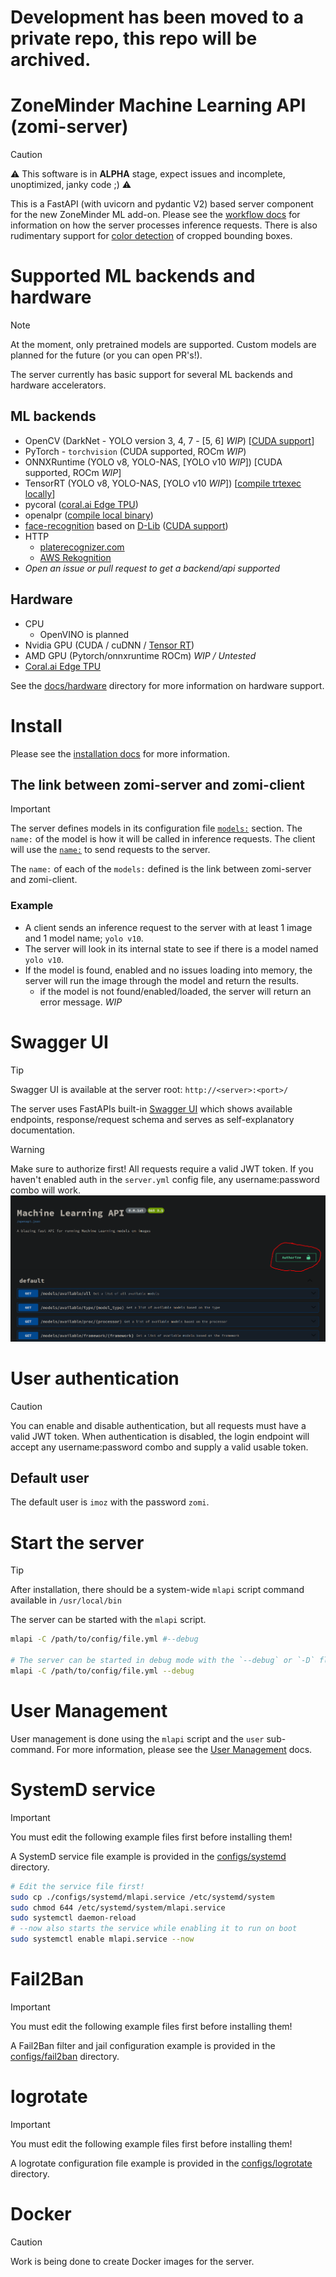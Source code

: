 # Development has been moved to a private repo, this repo will be archived.

# ZoneMinder Machine Learning API (zomi-server)
>[!CAUTION]
> :warning: This software is in **ALPHA** stage, expect issues and incomplete, unoptimized, janky code ;) :warning:

This is a FastAPI (with uvicorn and pydantic V2) based server component for the new ZoneMinder ML add-on. Please see the 
[workflow docs](docs/workflow.md) for information on how the server processes inference requests. 
There is also rudimentary support for [color detection](docs/Config/color.md) of cropped bounding boxes.

# Supported ML backends and hardware
>[!NOTE]
> At the moment, only pretrained models are supported. Custom models are planned for the future (or you can open PR's!).

The server currently has basic support for several ML backends and hardware accelerators.

## ML backends
- OpenCV (DarkNet - YOLO version 3, 4, 7 - [5, 6] *WIP*) [[CUDA support](docs/hardware/opencv_cuda.md)]
- PyTorch - `torchvision` (CUDA supported, ROCm *WIP*)
- ONNXRuntime (YOLO v8, YOLO-NAS, [YOLO v10 *WIP*]) [CUDA supported, ROCm *WIP*]
- TensorRT (YOLO v8, YOLO-NAS, [YOLO v10 *WIP*]) [[compile trtexec locally]()]
- pycoral ([coral.ai Edge TPU](https://coral.ai/products))
- openalpr ([compile local binary](docs/hardware/openalpr.md))
- [face-recognition](https://github.com/ageitgey/face_recognition) based on [D-Lib](https://github.com/davisking/dlib) ([CUDA support](https://gist.github.com/baudneo/e68fd4a7e7975a15bc1be5c99f722fd0))
- HTTP
    - [platerecognizer.com](https://platerecognizer.com)
    - [AWS Rekognition](https://docs.aws.amazon.com/rekognition/latest/dg/what-is.html)
- *Open an issue or pull request to get a backend/api supported*

## Hardware
- CPU
    - OpenVINO is planned 
- Nvidia GPU (CUDA / cuDNN / [Tensor RT](docs/hardware/tensor_rt.md))
- AMD GPU (Pytorch/onnxruntime ROCm) *WIP / Untested*
- [Coral.ai Edge TPU](docs/hardware/coral.md)

See the [docs/hardware](docs/hardware) directory for more information on hardware support.

# Install
Please see the [installation docs](docs/install.md) for more information.

## The link between zomi-server and zomi-client
>[!IMPORTANT]
> The server defines models in its configuration file [`models:`](docs/Config/models.md) section. The `name:` of the model is how it will 
> be called in inference requests. The client will use the [`name:`](docs/Config/models.md#name) to send requests to the server.

The `name:` of each of the `models:` defined is the link between zomi-server and zomi-client.

### Example
- A client sends an inference request to the server with at least 1 image and 1 model name; `yolo v10`.
- The server will look in its internal state to see if there is a model named `yolo v10`.
- If the model is found, enabled and no issues loading into memory, the server will run the image through the model and return the results.
    - if the model is not found/enabled/loaded, the server will return an error message. *WIP*

# Swagger UI
>[!TIP]
> Swagger UI is available at the server root: `http://<server>:<port>/`

The server uses FastAPIs built-in [Swagger UI](https://swagger.io/tools/swagger-ui/) which shows available endpoints, response/request schema and 
serves as self-explanatory documentation.

>[!WARNING] 
> Make sure to authorize first! All requests require a valid JWT token. 
> If you haven't enabled auth in the `server.yml` config file, any username:password combo will work.
>![Authorize in Swagger UI](docs/assets/zomi-server_auth-button.png)

# User authentication
>[!CAUTION]
> You can enable and disable authentication, but all requests must have a valid JWT token. When authentication is disabled,
> the login endpoint will accept any username:password combo and supply a valid usable token.

## Default user
The default user is `imoz` with the password `zomi`.

# Start the server
>[!TIP]
>After installation, there should be a system-wide `mlapi` script command available in `/usr/local/bin`

The server can be started with the `mlapi` script.
```bash
mlapi -C /path/to/config/file.yml #--debug

# The server can be started in debug mode with the `--debug` or `-D` flag.
mlapi -C /path/to/config/file.yml --debug
```

# User Management
User management is done using the `mlapi` script and the `user` sub-command. 
For more information, please see the [User Management](docs/user_management.md) docs.

# SystemD service
>[!IMPORTANT]
> You must edit the following example files first before installing them!

A SystemD service file example is provided in the [configs/systemd](configs/systemd/mlapi.service) directory.

```bash
# Edit the service file first!
sudo cp ./configs/systemd/mlapi.service /etc/systemd/system
sudo chmod 644 /etc/systemd/system/mlapi.service
sudo systemctl daemon-reload
# --now also starts the service while enabling it to run on boot
sudo systemctl enable mlapi.service --now
```

# Fail2Ban
>[!IMPORTANT]
> You must edit the following example files first before installing them!

A Fail2Ban filter and jail configuration example is provided in the [configs/fail2ban](configs/fail2ban) directory.

# logrotate
>[!IMPORTANT]
> You must edit the following example files first before installing them!

A logrotate configuration file example is provided in the [configs/logrotate](configs/logrotate) directory.

# Docker
>[!CAUTION]
> Work is being done to create Docker images for the server.